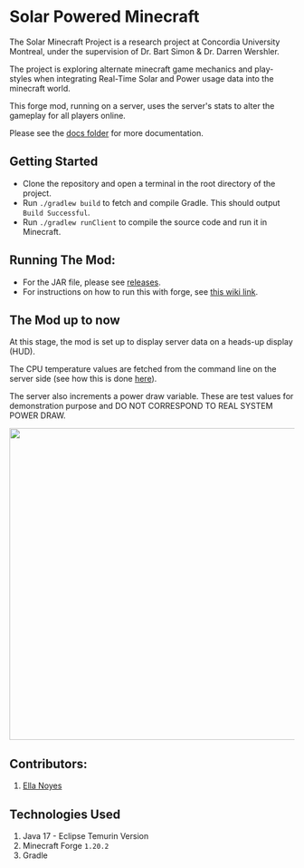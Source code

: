 # Solar Powered Minecraft

The Solar Minecraft Project is a research project at Concordia University Montreal, under the supervision of Dr. Bart 
Simon & Dr. Darren Wershler. 

The project is exploring alternate minecraft game mechanics and play-styles when integrating 
Real-Time Solar and Power usage data into the minecraft world. 

This forge mod, running on a server, uses the server's stats to alter the gameplay for all players online. 

Please see the [docs folder](./docs/) for more documentation.
## Getting Started 
- Clone the repository and open a terminal in the root directory of the project.
- Run `./gradlew build` to fetch and compile Gradle. This should output `Build Successful`. 
- Run `./gradlew runClient` to compile the source code and run it in Minecraft.

## Running The Mod: 
- For the JAR file, please see [releases](https://github.com/estineali/Solar_Minecraft/releases).
- For instructions on how to run this with forge, see [this wiki link](https://github.com/en4395/Solar_Minecraft/wiki/How-to-join-the-Solar-Minecraft-server).  

## The Mod up to now
At this stage, the mod is set up to display server data on a heads-up display (HUD). 

The CPU temperature values are fetched from the command line on the server side (see how this is done [here](https://github.com/en4395/Solar_Minecraft/blob/main/SolarMinecraft/src/main/java/solarminecraft/services/DataQueryProcess.java)). 

The server also increments a power draw variable. These are test values for demonstration purpose and DO NOT CORRESPOND TO REAL SYSTEM POWER DRAW.

<img src = "https://github.com/en4395/Workshop_Images/blob/main/solar_minecraft_HUD.png" width=550> 

## Contributors: 
1. [Ella Noyes](https://github.com/en4395/Solar_Minecraft)

## Technologies Used 
1. Java 17 - Eclipse Temurin Version
2. Minecraft Forge `1.20.2`
3. Gradle
